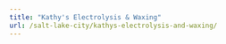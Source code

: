 ```yaml
---
title: "Kathy's Electrolysis & Waxing"
url: /salt-lake-city/kathys-electrolysis-and-waxing/
---
```

